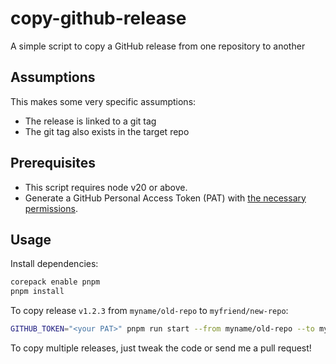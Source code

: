 # copy-github-release

A simple script to copy a GitHub release from one repository to another

## Assumptions

This makes some very specific assumptions:

- The release is linked to a git tag
- The git tag also exists in the target repo

## Prerequisites

- This script requires node v20 or above.
- Generate a GitHub Personal Access Token (PAT) with [the necessary
  permissions](https://docs.github.com/en/rest/releases/releases?apiVersion=2022-11-28#create-a-release--fine-grained-access-tokens).

## Usage

Install dependencies:

```sh
corepack enable pnpm
pnpm install
```

To copy release `v1.2.3` from `myname/old-repo` to `myfriend/new-repo`:

```sh
GITHUB_TOKEN="<your PAT>" pnpm run start --from myname/old-repo --to myfriend/new-repo --release v1.2.3
```

To copy multiple releases, just tweak the code or send me a pull request!
